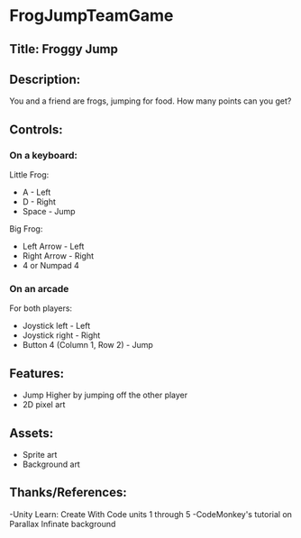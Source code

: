 # FrogJumpTeamGame
## Title: Froggy Jump
## Description:
You and a friend are frogs, jumping for food. How many points can you get?
## Controls:
### **On a keyboard:**
Little Frog:
* A - Left
* D - Right
* Space - Jump
          
Big Frog:
* Left Arrow - Left
* Right Arrow - Right
* 4 or Numpad 4

 ### **On an arcade**
 For both players:
* Joystick left - Left
* Joystick right - Right
* Button 4 (Column 1, Row 2) - Jump
          
## Features:
- Jump Higher by jumping off the other player
- 2D pixel art
        
## Assets:
- Sprite art
- Background art
## Thanks/References:
-Unity Learn: Create With Code units 1 through 5
-CodeMonkey's tutorial on Parallax Infinate background
        
